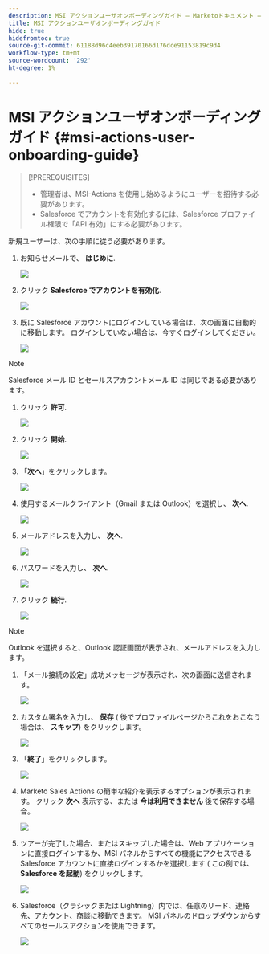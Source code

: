 ```yaml
---
description: MSI アクションユーザオンボーディングガイド — Marketoドキュメント — 製品ドキュメント
title: MSI アクションユーザオンボーディングガイド
hide: true
hidefromtoc: true
source-git-commit: 61188d96c4eeb39170166d176dce91153819c9d4
workflow-type: tm+mt
source-wordcount: '292'
ht-degree: 1%

---
```


# MSI アクションユーザオンボーディングガイド {#msi-actions-user-onboarding-guide}

>[!PREREQUISITES]
>
>* 管理者は、MSI-Actions を使用し始めるようにユーザーを招待する必要があります。
>* Salesforce でアカウントを有効化するには、Salesforce プロファイル権限で「API 有効」にする必要があります。


新規ユーザーは、次の手順に従う必要があります。

1. お知らせメールで、 **はじめに**.

   ![](assets/msi-actions-user-onboarding-guide-1.png)

1. クリック **Salesforce でアカウントを有効化**.

   ![](assets/msi-actions-user-onboarding-guide-2.png)

1. 既に Salesforce アカウントにログインしている場合は、次の画面に自動的に移動します。 ログインしていない場合は、今すぐログインしてください。

   ![](assets/msi-actions-user-onboarding-guide-3.png)

>[!NOTE]
>
>Salesforce メール ID とセールスアカウントメール ID は同じである必要があります。

1. クリック **許可**.

   ![](assets/msi-actions-user-onboarding-guide-4.png)

1. クリック **開始**.

   ![](assets/msi-actions-user-onboarding-guide-5.png)

1. 「**次へ**」をクリックします。

   ![](assets/msi-actions-user-onboarding-guide-6.png)

1. 使用するメールクライアント（Gmail または Outlook）を選択し、 **次へ**.

   ![](assets/msi-actions-user-onboarding-guide-7.png)

1. メールアドレスを入力し、 **次へ**.

   ![](assets/msi-actions-user-onboarding-guide-8.png)

1. パスワードを入力し、 **次へ**.

   ![](assets/msi-actions-user-onboarding-guide-9.png)

1. クリック **続行**.

   ![](assets/msi-actions-user-onboarding-guide-10.png)

>[!NOTE]
>
>Outlook を選択すると、Outlook 認証画面が表示され、メールアドレスを入力します。

1. 「メール接続の設定」成功メッセージが表示され、次の画面に送信されます。

   ![](assets/msi-actions-user-onboarding-guide-11.png)

1. カスタム署名を入力し、 **保存** ( 後でプロファイルページからこれをおこなう場合は、 **スキップ**) をクリックします。

   ![](assets/msi-actions-user-onboarding-guide-12.png)

1. 「**終了**」をクリックします。

   ![](assets/msi-actions-user-onboarding-guide-13.png)

1. Marketo Sales Actions の簡単な紹介を表示するオプションが表示されます。 クリック **次へ** 表示する、または **今は利用できません** 後で保存する場合。

   ![](assets/msi-actions-user-onboarding-guide-14.png)

1. ツアーが完了した場合、またはスキップした場合は、Web アプリケーションに直接ログインするか、MSI パネルからすべての機能にアクセスできる Salesforce アカウントに直接ログインするかを選択します ( この例では、 **Salesforce を起動**) をクリックします。

   ![](assets/msi-actions-user-onboarding-guide-15.png)

1. Salesforce（クラシックまたは Lightning）内では、任意のリード、連絡先、アカウント、商談に移動できます。 MSI パネルのドロップダウンからすべてのセールスアクションを使用できます。

   ![](assets/msi-actions-user-onboarding-guide-16.png)
